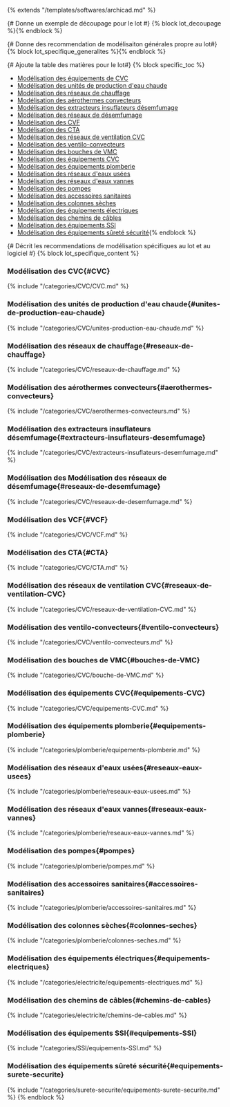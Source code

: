 {% extends "/templates/softwares/archicad.md" %}

{# Donne un exemple de découpage pour le lot #}
{% block lot_decoupage %}{% endblock %}

{# Donne des recommendation de modélisaiton générales propre au lot#}
{% block lot_specifique_generalites %}{% endblock %}

{# Ajoute la table des matières pour le lot#}
{% block specific_toc %}
* [Modélisation des équipements de CVC](#CVC)
* [Modélisation des unités de production d'eau chaude](#unites-de-production-eau-chaude)
* [Modélisation des réseaux de chauffage](#reseaux-de-chauffage)
* [Modélisation des aérothermes convecteurs](#aerothermes-convecteurs)
* [Modélisation des extracteurs insuflateurs désemfumage](#extracteurs-insuflateurs-desemfumage)
* [Modélisation des réseaux de désemfumage](#reseaux-de-desemfumage)
* [Modélisation des CVF](#VCF)
* [Modélisation des CTA](#CTA)
* [Modélisation des réseaux de ventilation CVC](#reseaux-de-ventilation-CVC)
* [Modélisation des ventilo-convecteurs](#ventilo-convecteurs)
* [Modélisation des bouches de VMC](#bouches-de-VMC)
* [Modélisation des équipements CVC](#equipements-CVC)
* [Modélisation des équipements plomberie](#equipements-plomberie)
* [Modélisation des réseaux d'eaux usées](#reseaux-eaux-usees)
* [Modélisation des réseaux d'eaux vannes](#reseaux-eaux-vannes)
* [Modélisation des pompes](#pompes)
* [Modélisation des accessoires sanitaires](#accessoires-sanitaires)
* [Modélisation des colonnes sèches](#colonnes-seches)
* [Modélisation des équipements électriques](#equipements-electriques)
* [Modélisation des chemins de câbles](#chemins-de-cables)
* [Modélisation des équipements SSI](#equipements-SSI)
* [Modélisation des équipements sûreté sécurité](#equipements-surete-securite){% endblock %}

{# Décrit les recommendations de modélisation spécifiques au lot et au logiciel #}
{% block lot_specifique_content %}
### Modélisation des CVC{#CVC}

{% include "/categories/CVC/CVC.md"  %}

### Modélisation des unités de production d'eau chaude{#unites-de-production-eau-chaude}

{% include "/categories/CVC/unites-production-eau-chaude.md"  %}

### Modélisation des réseaux de chauffage{#reseaux-de-chauffage}

{% include "/categories/CVC/reseaux-de-chauffage.md"  %}

### Modélisation des aérothermes convecteurs{#aerothermes-convecteurs}

{% include "/categories/CVC/aerothermes-convecteurs.md"  %}

### Modélisation des extracteurs insuflateurs désemfumage{#extracteurs-insuflateurs-desemfumage}

{% include "/categories/CVC/extracteurs-insuflateurs-desemfumage.md"  %}

### Modélisation des Modélisation des réseaux de désemfumage{#reseaux-de-desemfumage}

{% include "/categories/CVC/reseaux-de-desemfumage.md"  %}

### Modélisation des VCF{#VCF}

{% include "/categories/CVC/VCF.md"  %}

### Modélisation des CTA{#CTA}

{% include "/categories/CVC/CTA.md"  %}

### Modélisation des réseaux de ventilation CVC{#reseaux-de-ventilation-CVC}

{% include "/categories/CVC/reseaux-de-ventilation-CVC.md"  %}

### Modélisation des ventilo-convecteurs{#ventilo-convecteurs}

{% include "/categories/CVC/ventilo-convecteurs.md"  %}

### Modélisation des bouches de VMC{#bouches-de-VMC}

{% include "/categories/CVC/bouche-de-VMC.md"  %}

### Modélisation des équipements CVC{#equipements-CVC}

{% include "/categories/CVC/equipements-CVC.md"  %}

### Modélisation des équipements plomberie{#equipements-plomberie}

{% include "/categories/plomberie/equipements-plomberie.md"  %}

### Modélisation des réseaux d'eaux usées{#reseaux-eaux-usees}

{% include "/categories/plomberie/reseaux-eaux-usees.md"  %}

### Modélisation des réseaux d'eaux vannes{#reseaux-eaux-vannes}

{% include "/categories/plomberie/reseaux-eaux-vannes.md"  %}

### Modélisation des pompes{#pompes}

{% include "/categories/plomberie/pompes.md"  %}

### Modélisation des accessoires sanitaires{#accessoires-sanitaires}

{% include "/categories/plomberie/accessoires-sanitaires.md"  %}

### Modélisation des colonnes sèches{#colonnes-seches}

{% include "/categories/plomberie/colonnes-seches.md"  %}

### Modélisation des équipements électriques{#equipements-electriques}

{% include "/categories/electricite/equipements-electriques.md"  %}

### Modélisation des chemins de câbles{#chemins-de-cables}

{% include "/categories/electricite/chemins-de-cables.md"  %}

### Modélisation des équipements SSI{#equipements-SSI}

{% include "/categories/SSI/equipements-SSI.md"  %}

### Modélisation des équipements sûreté sécurité{#equipements-surete-securite}

{% include "/categories/surete-securite/equipements-surete-securite.md"  %}
{% endblock %}
